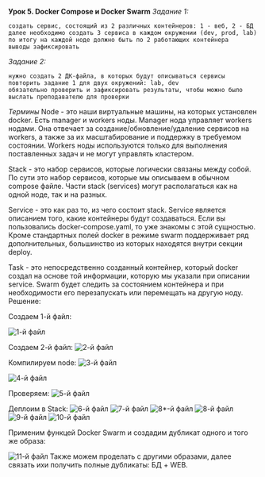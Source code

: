 **Урок 5. Docker Compose и Docker Swarm**
*Задание 1:*

    создать сервис, состоящий из 2 различных контейнеров: 1 - веб, 2 - БД
    далее необходимо создать 3 сервиса в каждом окружении (dev, prod, lab)
    по итогу на каждой ноде должно быть по 2 работающих контейнера
    выводы зафиксировать

*Задание 2:*

    нужно создать 2 ДК-файла, в которых будут описываться сервисы
    повторить задание 1 для двух окружений: lab, dev
    обязательно проверить и зафиксировать результаты, чтобы можно было выслать преподавателю для проверки

*Термины*
Node - это наши виртуальные машины, на которых установлен docker. Есть manager и workers ноды. Manager нода управляет workers нодами. Она отвечает за создание/обновление/удаление сервисов на workers, а также за их масштабирование и поддержку в требуемом состоянии. Workers ноды используются только для выполнения поставленных задач и не могут управлять кластером.

Stack - это набор сервисов, которые логически связаны между собой. По сути это набор сервисов, которые мы описываем в обычном compose файле. Части stack (services) могут располагаться как на одной ноде, так и на разных.

Service - это как раз то, из чего состоит stack. Service является описанием того, какие контейнеры будут создаваться. Если вы пользовались docker-compose.yaml, то уже знакомы с этой сущностью. Кроме стандартных полей docker в режиме swarm поддерживает ряд дополнительных, большинство из которых находятся внутри секции deploy.

Task - это непосредственно созданный контейнер, который docker создал на основе той информации, которую мы указали при описании service. Swarm будет следить за состоянием контейнера и при необходимости его перезапускать или перемещать на другую ноду.
Решение:

Создаем 1-й файл:

![1-й файл](/1_1.JPG)

Создаем 2-й файл:
![2-й файл](/1_2.JPG)

Компилируем node:
![3-й файл](/1_3.png)

![4-й файл](/1_4.png)

Проверяем:
![5-й файл](/1_5.png)

Деплоим в Stack:
![6-й файл](/1_6.png)
![7-й файл](/1_7.png)
![8*-й файл](/1_9.png)
![8-й файл](/1_88.JPG)
![9-й файл](/1_111.JPG)
![10-й файл](/1_10.png)

Применим функцей Docker Swarm и создадим дубликат одного и того же образа:

![11-й файл](/1_11.png)
Также можем проделать с другими образами, далее связать ихи получить полные дубликаты: БД + WEB.